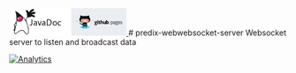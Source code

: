 <a href="http://predixdev.github.io/predix-websocket-server/javadocs/index.html" target="_blank" >
	<img height="50px" width="100px" src="images/javadoc.png" alt="view javadoc"></a>
&nbsp;
<a href="http://predixdev.github.io/predix-websocket-server" target="_blank">
	<img height="50px" width="100px" src="images/pages.jpg" alt="view github pages">
</a>
# predix-webwebsocket-server
Websocket server to listen and broadcast data

[![Analytics](https://ga-beacon.appspot.com/UA-82773213-1/predix-websocket-server/readme?pixel)](https://github.com/PredixDev)
